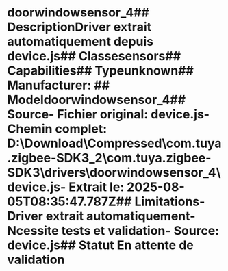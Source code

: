 # doorwindowsensor_4##  DescriptionDriver extrait automatiquement depuis device.js##  Classesensors##  Capabilities##  Typeunknown##  Manufacturer: ##  Modeldoorwindowsensor_4##  Source- **Fichier original**: device.js- **Chemin complet**: D:\Download\Compressed\com.tuya.zigbee-SDK3_2\com.tuya.zigbee-SDK3\drivers\doorwindowsensor_4\device.js- **Extrait le**: 2025-08-05T08:35:47.787Z##  Limitations- Driver extrait automatiquement- Ncessite tests et validation- Source: device.js##  Statut En attente de validation